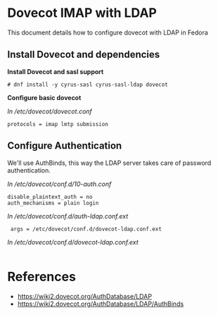 # Dovecot IMAP with LDAP

This document details how to configure dovecot with LDAP in Fedora

## Install Dovecot and dependencies

**Install Dovecot and sasl support**

```
# dnf install -y cyrus-sasl cyrus-sasl-ldap dovecot
```

**Configure basic dovecot**

*In /etc/dovecot/dovecot.conf* 
```
protocols = imap lmtp submission
```


## Configure Authentication

We'll use AuthBinds, this way the LDAP server takes care of password authentication.


*In /etc/dovecot/conf.d/10-auth.conf* 
```
disable_plaintext_auth = no
auth_mechanisms = plain login

```

*In /etc/dovecot/conf.d/auth-ldap.conf.ext*
```
 args = /etc/dovecot/conf.d/dovecot-ldap.conf.ext
```

*In /etc/dovecot/conf.d/dovecot-ldap.conf.ext*

```
```





# References

* https://wiki2.dovecot.org/AuthDatabase/LDAP
* https://wiki2.dovecot.org/AuthDatabase/LDAP/AuthBinds

